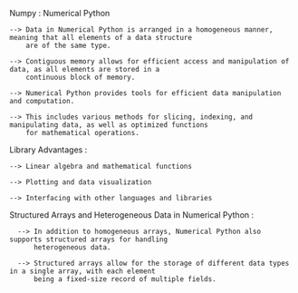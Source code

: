 Numpy : Numerical Python

    --> Data in Numerical Python is arranged in a homogeneous manner, meaning that all elements of a data structure 
        are of the same type.
        
    --> Contiguous memory allows for efficient access and manipulation of data, as all elements are stored in a 
        continuous block of memory.
        
    --> Numerical Python provides tools for efficient data manipulation and computation.
    
    --> This includes various methods for slicing, indexing, and manipulating data, as well as optimized functions 
        for mathematical operations.

Library Advantages : 

    --> Linear algebra and mathematical functions
    
    --> Plotting and data visualization
    
    --> Interfacing with other languages and libraries

Structured Arrays and Heterogeneous Data in Numerical Python : 

      --> In addition to homogeneous arrays, Numerical Python also supports structured arrays for handling 
          heterogeneous data.
          
      --> Structured arrays allow for the storage of different data types in a single array, with each element 
          being a fixed-size record of multiple fields.
